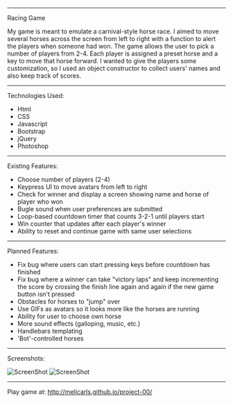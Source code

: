 -----------
Racing Game

My game is meant to emulate a carnival-style horse race. I aimed to move several horses across the screen from left to right with a function to alert the players when someone had won. The game allows the user to pick a number of players from 2-4. Each player is assigned a preset horse and a key to move that horse forward. I wanted to give the players some customization, so I used an object constructor to collect users' names and also keep track of scores.

-----------
Technologies Used:

- Html
- CSS
- Javascript
- Bootstrap
- jQuery
- Photoshop

-----------
Existing Features:

- Choose number of players (2-4)
- Keypress UI to move avatars from left to right
- Check for winner and display a screen showing name and horse of player who won
- Bugle sound when user preferences are submitted
- Loop-based countdown timer that counts 3-2-1 until players start
- Win counter that updates after each player's winner
- Ability to reset and continue game with same user selections

-----------
Planned Features:

- Fix bug where users can start pressing keys before countdown has finished
- Fix bug where a winner can take "victory laps" and keep incrementing the score by crossing the finish line again and again if the new game button isn't pressed
- Obstacles for horses to "jump" over
- Use GIFs as avatars so it looks more like the horses are running
- Ability for user to choose own horse
- More sound effects (galloping, music, etc.)
- Handlebars templating
- 'Bot'-controlled horses

-----------
Screenshots:

![ScreenShot](https://raw.github.com/melicarls/project-00/master/images/PreferencesScreenshot.png)
![ScreenShot](https://raw.github.com/melicarls/project-00/master/images/GameplayScreenshot.png)

-----------
Play game at: http://melicarls.github.io/project-00/
